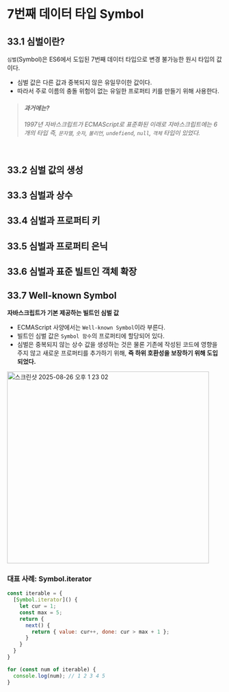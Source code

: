 # 7번째 데이터 타입 Symbol
## 33.1 심벌이란?
`심벌`(Symbol)은 ES6에서 도입된 7번째 데이터 타입으로 변경 불가능한 원시 타입의 값이다.
- 심벌 값은 다른 값과 중복되지 않은 유일무이한 값이다.
- 따라서 주로 이름의 충돌 위험이 없는 유일한 프로퍼티 키를 만들기 위해 사용한다.
> #### _과거에는?_
> _1997년 자바스크립트가 ECMAScript로 표준화된 이래로 자바스크립트에는 6개의 타입 즉, 
> `문자열`, `숫자`, `불리언`, `undefiend`, `null`, `객체` 타입이 있었다._


<br>

## 33.2 심벌 값의 생성

## 33.3 심벌과 상수

## 33.4 심벌과 프로퍼티 키

## 33.5 심벌과 프로퍼티 은닉

## 33.6 심벌과 표준 빌트인 객체 확장

## 33.7 Well-known Symbol
**자바스크립트가 기본 제공하는 빌트인 심벌 값**
- ECMAScript 사양에서는 `Well-known Symbol`이라 부른다.
- 빌트인 심벌 값은 `Symbol 함수`의 프로퍼티에 할당되어 있다.
- 심벌은 중복되지 않는 상수 값을 생성하는 것은 물론 기존에 작성된 코드에 영향을 주지 않고 새로운 프로퍼티를 추가하기 위해, **즉 하위 호환성을 보장하기 위해 도입되었다.**
<img width="472" height="448" alt="스크린샷 2025-08-26 오후 1 23 02" src="https://github.com/user-attachments/assets/88daa1ac-624c-43bd-aa58-9183a97fdeb3" />

### 대표 사례: Symbol.iterator
```js
const iterable = {
  [Symbol.iterator]() {
    let cur = 1;
    const max = 5;
    return {
      next() {
        return { value: cur++, done: cur > max + 1 };
      }
    }
  } 
}

for (const num of iterable) {
  console.log(num); // 1 2 3 4 5
}

```
